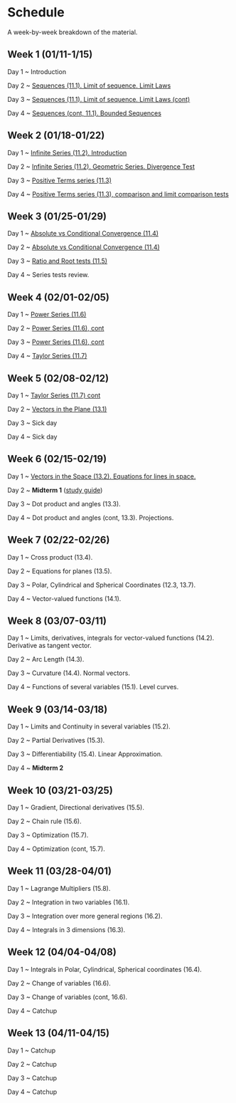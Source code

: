# Schedule

A week-by-week breakdown of the material.

## Week  1 (01/11-1/15)

Day 1
  ~ Introduction

Day 2
  ~ [Sequences (11.1). Limit of sequence. Limit Laws](notes/sequences.md)

Day 3
  ~ [Sequences (11.1). Limit of sequence. Limit Laws (cont)](notes/sequences.md)

Day 4
  ~ [Sequences (cont, 11.1). Bounded Sequences](notes/sequences_bounded.md)

## Week  2 (01/18-01/22)

Day 1
  ~ [Infinite Series (11.2). Introduction](notes/series_intro.md)

Day 2
  ~ [Infinite Series (11.2). Geometric Series. Divergence Test](notes/series_intro.md)

Day 3
  ~ [Positive Terms series (11.3)](notes/series_positive.md)

Day 4
  ~ [Positive Terms series (11.3), comparison and limit comparison tests](notes/series_positive.md)

## Week  3 (01/25-01/29)

Day 1
  ~ [Absolute vs Conditional Convergence (11.4)](notes/series_conditional.md)


Day 2
  ~ [Absolute vs Conditional Convergence (11.4)](notes/series_conditional.md)

Day 3
  ~ [Ratio and Root tests (11.5)](notes/series_root.md)

Day 4
  ~ Series tests review.

## Week  4 (02/01-02/05)

Day 1
  ~ [Power Series (11.6)](notes/series_power.md)

Day 2
  ~ [Power Series (11.6), cont](notes/series_power.md)

Day 3
  ~ [Power Series (11.6), cont](notes/series_power.md)

Day 4
  ~ [Taylor Series (11.7)](notes/series_taylor.md)

## Week  5 (02/08-02/12)

Day 1
  ~ [Taylor Series (11.7) cont](notes/series_taylor.md)

Day 2
  ~ [Vectors in the Plane (13.1)](notes/vectors.md)

Day 3
  ~ Sick day

Day 4
  ~ Sick day

## Week  6 (02/15-02/19)

Day 1
  ~ [Vectors in the Space (13.2). Equations for lines in space.](notes/vectors_space.md)

Day 2
  ~ **Midterm 1**  ([study guide](notes/midterm1_study_guide.md))

Day 3
  ~ Dot product and angles (13.3).

Day 4
  ~ Dot product and angles (cont, 13.3). Projections.

## Week  7 (02/22-02/26)

Day 1
  ~ Cross product (13.4).

Day 2
  ~ Equations for planes (13.5).

Day 3
  ~ Polar, Cylindrical and Spherical Coordinates (12.3, 13.7).

Day 4
  ~ Vector-valued functions (14.1).

## Week  8 (03/07-03/11)

Day 1
  ~ Limits, derivatives, integrals for vector-valued functions (14.2). Derivative as tangent vector.

Day 2
  ~ Arc Length (14.3).

Day 3
  ~ Curvature (14.4). Normal vectors.

Day 4
  ~ Functions of several variables (15.1). Level curves.

## Week  9 (03/14-03/18)

Day 1
  ~ Limits and Continuity in several variables (15.2).

Day 2
  ~ Partial Derivatives (15.3).

Day 3
  ~ Differentiability (15.4). Linear Approximation.

Day 4
  ~ **Midterm 2**

## Week 10 (03/21-03/25)

Day 1
  ~ Gradient, Directional derivatives (15.5).

Day 2
  ~ Chain rule (15.6).

Day 3
  ~ Optimization (15.7).

Day 4
  ~ Optimization (cont, 15.7).

## Week 11 (03/28-04/01)

Day 1
  ~ Lagrange Multipliers (15.8).

Day 2
  ~ Integration in two variables (16.1).

Day 3
  ~ Integration over more general regions (16.2).

Day 4
  ~ Integrals in 3 dimensions (16.3).

## Week 12 (04/04-04/08)

Day 1
  ~ Integrals in Polar, Cylindrical, Spherical coordinates (16.4).

Day 2
  ~ Change of variables (16.6).

Day 3
  ~ Change of variables (cont, 16.6).

Day 4
  ~ Catchup

## Week 13 (04/11-04/15)

Day 1
  ~ Catchup

Day 2
  ~ Catchup

Day 3
  ~ Catchup

Day 4
  ~ Catchup
